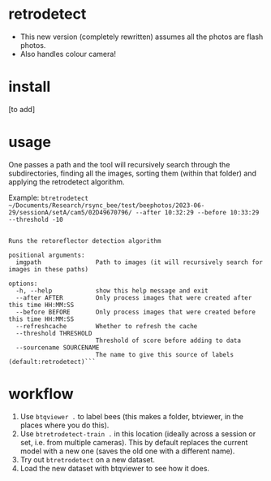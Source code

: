 # retrodetect
- This new version (completely rewritten) assumes all the photos are flash photos.
- Also handles colour camera!

# install
[to add]

# usage
One passes a path and the tool will recursively search through the subdirectories, finding all the images, sorting them (within that folder) and applying the retrodetect algorithm.

Example:
```btretrodetect ~/Documents/Research/rsync_bee/test/beephotos/2023-06-29/sessionA/setA/cam5/02D49670796/ --after 10:32:29 --before 10:33:29 --threshold -10```

```usage: btretrodetect [-h] [--after AFTER] [--before BEFORE] [--refreshcache] [--threshold THRESHOLD] [--sourcename SOURCENAME] imgpath

Runs the retoreflector detection algorithm

positional arguments:
  imgpath               Path to images (it will recursively search for images in these paths)

options:
  -h, --help            show this help message and exit
  --after AFTER         Only process images that were created after this time HH:MM:SS
  --before BEFORE       Only process images that were created before this time HH:MM:SS
  --refreshcache        Whether to refresh the cache
  --threshold THRESHOLD
                        Threshold of score before adding to data
  --sourcename SOURCENAME
                        The name to give this source of labels (default:retrodetect)```
```
# workflow

1. Use `btqviewer .` to label bees (this makes a folder, btviewer, in the places where you do this).
2. Use `btretrodetect-train .` in this location (ideally across a session or set, i.e. from multiple cameras). This by default replaces the current model with a new one (saves the old one with a different name).
3. Try out `btretrodetect` on a new dataset.
4. Load the new dataset with btqviewer to see how it does.

